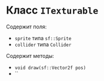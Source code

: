 # Класс `ITexturable`
Содержит поля:
 - `sprite` типа `sf::Sprite`
 - `collider` типа `Collider`

Содержит методы:
 - `void draw(sf::Vector2f pos)`
 - ``
